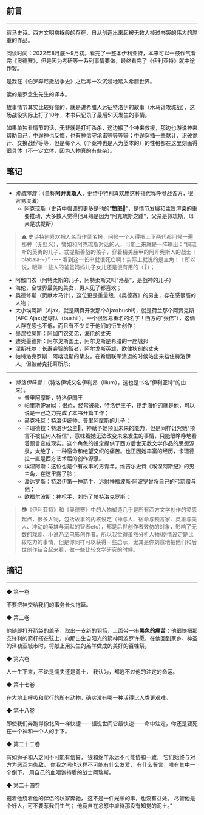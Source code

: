 ## 前言
----

荷马史诗。西方文明襁褓般的存在，自从创造出来起被无数人掉过书袋的伟大的厚重的作品。

阅读时间：2022年8月底～9月初。看完了一整本伊利亚特，本来可以一鼓作气看完《奥德赛》，但是因为考研等一系列事情要做，最终看完了《伊利亚特》就中途作罢。

是我在《伯罗奔尼撒战争史》之后再一次沉浸地踏入希腊世界。

读的是罗念生先生的译本。

故事情节其实比较好懂的，就是讲希腊人远征特洛伊的故事（木马计攻城战），这场战役实际上打了10年，本书只记录了最后51天发生的事情。

如果单独看情节的话，无非就是打打杀杀，这边搬了个神来救援，那边也游说神来帮助自己，中途神也反悔，也有神信守承诺等等等等；中途穿插一些献计、识破诡计、交换战俘等等，但是每个人（毕竟神也是人为蓝本的）的性格都在这里刻画得很具体（不一定立体，因为人物真的有些杂）。


## 笔记
---

- *希腊阵营*：（自称**阿开奥斯人**，史诗中特别喜欢用这种指代称呼参战各方，很容易混淆）
  - 阿克琉斯（史诗中强调的更多是他的“**愤怒**💢”，是情节发展和主旨渲染的重要推动，大多数人觉得他耳熟是因为“阿克琉斯之踵”，父亲是佩琉斯，母亲是忒提斯）
> ⚠️ 史诗特别喜欢把人名当作菜名报，问候一个人得把上下两代都问候一遍那种（无贬义），譬如和阿克琉斯对话的人，可能上来就是一阵输出：“佩琉斯的英勇的儿子、忒提斯善战的孩子，穿着精美胫甲的阿开奥斯人的战士！blabala～）” ---- 看到这一长串就很死亡啊！实际上就说的是主角！！所以说，眼熟一些人的爸爸妈妈儿子女儿还是很有用的（🤔）；
  - 阿伽门农（阿特柔斯的儿子，阿特柔斯又叫“洛基”，是战神的儿子）
  - 海伦，全世界最美的美女，男人见了都喜欢；
  - 奥德修斯（贡献木马计），这位更是重量级，《奥德赛》的男主，存在感很高的人物；
  - 大小埃阿斯（Ajax，就是网页开发那个Ajax(bushi!)，就是荷兰那个阿贾克斯(AFC Ajax)足球队（bushi!），一个很容易重名的名字！西方的“张伟”），这俩人存在感也不低，而且有不少关于他们的衍生创作；
  - 墨涅拉奥斯：阿伽门农弟弟，海伦的丈夫
  - 迪奥墨德斯：阿尔戈斯国王，阿尔戈斯是希腊的一座城邦
  - 涅斯托尔：长寿睿智的智者，阿尔戈斯英雄，欧律狄刻的丈夫
  - 帕特洛克罗斯：阿喀琉斯的挚友，在希腊联军溃退的时候站出来挡住特洛伊人，但被赫克托耳所杀;

-----

- *特洛伊阵营*：（特洛伊城又名伊利昂（Ilium），这也是书名“伊利亚特”的由来）。
  - 普里阿摩斯，特洛伊国王
  - 帕里斯(Paris)：很怂，经常被救，特洛伊王子，拐走海伦的就是他，可以说是一己之力完成了本书开篇工作；
  - 赫克托耳：特洛伊统帅，普里阿摩斯的儿子；
  - 卡珊德拉：特洛伊公主👸，神赋予她预见未来的能力，但是同样诅咒她“预言不被任何人相信”，意味着她无法改变未来发生的事情，只能眼睁睁地看着预言变成现实。这个角色的设定提供了西方后世无数文学作品的思想源泉，太绝了，一种宿命和绝望交织的痛苦。也正因她丰富的经历，卡珊德拉一直是西方艺术届的创作源泉。
  - 埃涅阿斯：这位也是个有故事的男青年。维吉尔史诗《埃涅阿斯纪》的男主角，在这里露了脸；
  - 潘达罗斯：特洛伊第一神箭手，远射神福波斯·阿波罗曾将自己的弓箭赠与他；
  - 欧福尔波斯：神枪手、刺伤了帕特洛克罗斯；

> 📷《伊利亚特》和《奥德赛》中的人物塑造几乎是所有西方文学创作的灵感起点，很多人物，包括故事的内核设定（神与人、宿命与预言家、英雄与美人、冲动的英雄与沉默的智者etc），都是后世创作者效仿的对象，影响了无数的戏剧、小说乃至电影创作者。所以我觉得虽然分析人物/剧情设定是比较吃力的事情，但是你同样可以获得一些启示，尤其是你刻意地把他们和后世创作结合起来看，做一些比较文学研究的时候。


## 摘记
-----

◆  第一卷


不要把神交给我们的事务长久拖延。


◆  第三卷

他随即打开箭袋的盖子，取出一支新的羽箭，上面带一串**黑色的痛苦**；他很快把那支锋利的箭杆搭在弦上，向那出生自阳光的箭神阿波罗许愿，在他回到家乡、神圣的泽勒亚城市时，将献上用头生的羔羊做成的美好的百牲祭。


◆  第六卷

人一生下来，不论是懦夫还是勇士，
我认为，都逃不过他的注定的命运。


◆  第十七卷


在大地上呼吸和爬行的所有动物，确实没有哪一种活得比人类更艰难。


◆  第十八卷

即使我们奔跑得像北风一样快捷——据说世间它最快速——命中注定，你还是要死在一个神和一个人的手下。

◆  第二十二卷

有如狮子和人之间不可能有信誓，
狼和绵羊永远不可能协和一致，
它们始终与对方为恶互为仇敌，
你我之间也这样不可能有什么友爱，
有什么誓言，唯有其中一个倒下，
用自己的血喂饱持盾的战士阿瑞斯。


◆  第二十四卷

拖着他绕着他的伴侣的坟冢奔驰，
这不是一件光荣的事，也没有益处。
尽管他是个好人，可不要惹我们生气；
他竟自在忿怒中虐待那没有知觉的泥土。”


